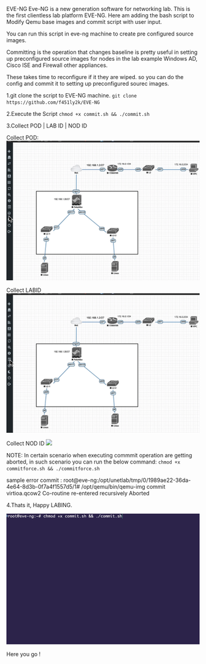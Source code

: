 EVE-NG
Eve-NG is a new generation software for networking lab. 
This is the first clientless lab platform EVE-NG.
Here am adding  the bash script to Modify Qemu base images and commit script with user input.

You can run this script in eve-ng machine to create pre configured source images.

Committing is the operation that changes  baseline is pretty useful in setting up preconfigured source images for nodes in the lab example Windows AD, Cisco ISE and Firewall other appliances.

These takes time to reconfigure if it they are wiped. so you can do the config and commit it to setting up preconfigured sourec images.


1.git clone the script to EVE-NG machine.
`git clone https://github.com/f451ly2k/EVE-NG`

2.Execute the Script
`chmod +x commit.sh && ./commit.sh`

3.Collect POD | LAB ID | NOD ID 

Collect POD:
![](https://raw.githubusercontent.com/f451ly2k/EVE-NG/master/pod.gif)

Collect LABID
![](https://raw.githubusercontent.com/f451ly2k/EVE-NG/master/labid.gif)

Collect NOD ID
![](https://raw.githubusercontent.com/f451ly2k/EVE-NG/master/nodid.gif)



NOTE: 
In certain scenario when executing commmit operation are getting aborted, in such scenario  you can  run the below command: 
`chmod +x commitforce.sh && ./commitforce.sh`

sample error commit :
root@eve-ng:/opt/unetlab/tmp/0/1989ae22-36da-4e64-8d3b-0f7a4f1557d5/1# /opt/qemu/bin/qemu-img commit virtioa.qcow2 Co-routine re-entered recursively Aborted



4.Thats it, Happy LABING.

![](https://raw.githubusercontent.com/f451ly2k/EVE-NG/master/capture.gif)

Here you go !
